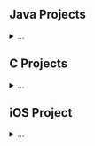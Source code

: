 
## Java Projects
<details>
  <summary> ... </summary>

- String Evaluator
- Network Evaluator
- hash Table Search Engine
- Art Collage
</details>

## C Projects
<details>
  <summary> ... </summary>

- DAG
- Determinant
- Dijkstra Network
- Magic Square
</details>

## iOS Project
<details>
  <summary> ... </summary>
- Calculator
</details>
